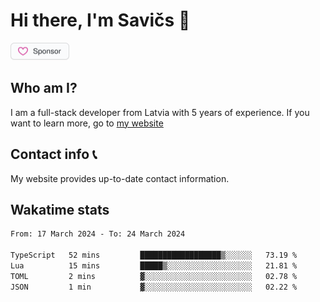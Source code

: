 # Hi there, I'm Savičs 👋

<a href="https://github.com/sponsors/Exerra" title="Sponsor Exerra"><img src="/assets/sponsor.svg?sanitize=true" width="94" height="28" aria-hidden="true"></a>
    
## Who am I?
I am a full-stack developer from Latvia with 5 years of experience. If you want to learn more, go to [my website](https://exerra.xyz)

## Contact info 📞
My website provides up-to-date contact information.

## Wakatime stats

<!--
<a href="https://status.exerra.xyz" id="freshstatus-badge-root"
  data-banner-style="compact">
  <img src="https://public-api.freshstatus.io/v1/public/badge.svg/?badge=0b9b52df-6e1d-4d16-b836-5595b35bcef8" />
    </a>
-->

<!--START_SECTION:waka-->

```txt
From: 17 March 2024 - To: 24 March 2024

TypeScript   52 mins         ██████████████████▒░░░░░░   73.19 %
Lua          15 mins         █████▒░░░░░░░░░░░░░░░░░░░   21.81 %
TOML         2 mins          ▓░░░░░░░░░░░░░░░░░░░░░░░░   02.78 %
JSON         1 min           ▓░░░░░░░░░░░░░░░░░░░░░░░░   02.22 %
```

<!--END_SECTION:waka-->
    
<!--
![Exerra's Github profile statistics](https://github.stats.exerra.xyz/api?username=Exerra&show_icons=true&theme=buefy&include_all_commits=true&count_private=true)
![Exerra's language statistics](https://github.stats.exerra.xyz/api/top-langs/?username=Exerra&layout=compact)
-->
